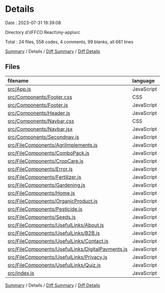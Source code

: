 # Details

Date : 2023-07-31 19:39:08

Directory d:\\IFFCO React\\my-app\\src

Total : 24 files,  558 codes, 4 comments, 99 blanks, all 661 lines

[Summary](results.md) / Details / [Diff Summary](diff.md) / [Diff Details](diff-details.md)

## Files
| filename | language | code | comment | blank | total |
| :--- | :--- | ---: | ---: | ---: | ---: |
| [src/App.js](/src/App.js) | JavaScript | 51 | 0 | 2 | 53 |
| [src/Components/Footer.css](/src/Components/Footer.css) | CSS | 3 | 0 | 0 | 3 |
| [src/Components/Footer.js](/src/Components/Footer.js) | JavaScript | 104 | 0 | 8 | 112 |
| [src/Components/Header.js](/src/Components/Header.js) | JavaScript | 14 | 0 | 5 | 19 |
| [src/Components/Navbar.css](/src/Components/Navbar.css) | CSS | 128 | 4 | 27 | 159 |
| [src/Components/Navbar.jsx](/src/Components/Navbar.jsx) | JavaScript | 38 | 0 | 3 | 41 |
| [src/Components/Secondnav.js](/src/Components/Secondnav.js) | JavaScript | 41 | 0 | 3 | 44 |
| [src/FileComponents/AgriImplements.js](/src/FileComponents/AgriImplements.js) | JavaScript | 9 | 0 | 3 | 12 |
| [src/FileComponents/ComboPack.js](/src/FileComponents/ComboPack.js) | JavaScript | 9 | 0 | 3 | 12 |
| [src/FileComponents/CropCare.js](/src/FileComponents/CropCare.js) | JavaScript | 9 | 0 | 3 | 12 |
| [src/FileComponents/Error.js](/src/FileComponents/Error.js) | JavaScript | 12 | 0 | 3 | 15 |
| [src/FileComponents/Fertilizer.js](/src/FileComponents/Fertilizer.js) | JavaScript | 9 | 0 | 3 | 12 |
| [src/FileComponents/Gardening.js](/src/FileComponents/Gardening.js) | JavaScript | 9 | 0 | 3 | 12 |
| [src/FileComponents/Home.js](/src/FileComponents/Home.js) | JavaScript | 32 | 0 | 3 | 35 |
| [src/FileComponents/OrganicProduct.js](/src/FileComponents/OrganicProduct.js) | JavaScript | 9 | 0 | 3 | 12 |
| [src/FileComponents/Pesticide.js](/src/FileComponents/Pesticide.js) | JavaScript | 9 | 0 | 3 | 12 |
| [src/FileComponents/Seeds.js](/src/FileComponents/Seeds.js) | JavaScript | 9 | 0 | 3 | 12 |
| [src/FileComponents/UsefulLinks/About.js](/src/FileComponents/UsefulLinks/About.js) | JavaScript | 9 | 0 | 3 | 12 |
| [src/FileComponents/UsefulLinks/B2B.js](/src/FileComponents/UsefulLinks/B2B.js) | JavaScript | 9 | 0 | 3 | 12 |
| [src/FileComponents/UsefulLinks/Contact.js](/src/FileComponents/UsefulLinks/Contact.js) | JavaScript | 9 | 0 | 3 | 12 |
| [src/FileComponents/UsefulLinks/DigitalPayments.js](/src/FileComponents/UsefulLinks/DigitalPayments.js) | JavaScript | 9 | 0 | 3 | 12 |
| [src/FileComponents/UsefulLinks/Privacy.js](/src/FileComponents/UsefulLinks/Privacy.js) | JavaScript | 9 | 0 | 3 | 12 |
| [src/FileComponents/UsefulLinks/Quiz.js](/src/FileComponents/UsefulLinks/Quiz.js) | JavaScript | 9 | 0 | 3 | 12 |
| [src/index.js](/src/index.js) | JavaScript | 9 | 0 | 3 | 12 |

[Summary](results.md) / Details / [Diff Summary](diff.md) / [Diff Details](diff-details.md)